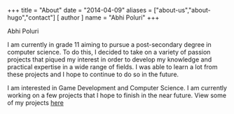 +++
title = "About"
date = "2014-04-09"
aliases = ["about-us","about-hugo","contact"]
[ author ]
  name = "Abhi Poluri"
+++

Abhi Poluri

I am currently in grade 11 aiming to pursue a post-secondary degree in computer science. To do this, I decided to take on a variety of passion projects that piqued my interest in order to develop my knowledge and practical expertise in a wide range of fields. I was able to learn a lot from these projects and I hope to continue to do so in the future.

I am interested in Game Development and Computer Science. I am currently working on a few projects that I hope to finish in the near future. View some of my projects [here](/posts/)
  
 

